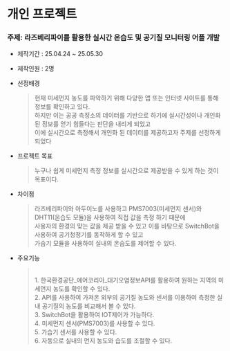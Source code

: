 # 개인 프로젝트

### 주제: 라즈베리파이를 활용한 실시간 온습도 및 공기질 모니터링 어플 개발

* 제작기간 : 25.04.24 ~ 25.05.30

* 제작인원 : 2명

* 선정배경
    > 현재 미세먼지 농도를 파악하기 위해 다양한 앱 또는 인터넷 사이트를 통해 정보를 확인하고 있다.<br>하지만 이는 공공 측정소의 데이터를 기반으로 하기에 실시간성이나 개인화된 정보를 얻기 힘들다는 판단을 내리게 되었고<br>이에 실시간으로 측정해서 개인화 된 데이터를 제공하고자 주제를 선정하게 되었다

* 프로젝트 목표
    > 누구나 쉽게 미세먼지 측정 정보를 실시간으로 제공받을 수 있게 하는 것이 목표이다.

* 차이점
    > 라즈베리파이와 아두이노를 사용하고 PMS7003(미세먼지 센서)와 DHT11(온습도 모듈)을 사용하여 직접 값을 측정 하기 때문에<br>사용자의 환경의 맞는 값을 제공 받을 수 있고 이를 바탕으로 SwitchBot을 사용하여 공기청정기를 동작하게 할 수 있고<br>가습기 모듈을 사용하여 실내의 온습도를 제어할 수 있다.

* 주요기능
    > \
        1. 한국환경공단_에어코리아_대기오염정보API를 활용하여 원하는 지역의 미세먼지 농도를 확인할 수 있다. <br>
        2. API를 사용하여 가져온 외부의 공기질 농도와 센서를 이용하여 측정한 실내 공기질의 농도를 비교해서 볼 수 있다.<br>
        3. SwitchBot을 활용하여 IOT제어가 가능하다.<br>
        4. 미세먼지 센서(PMS7003)를 사용할 수 있다.<br>
        5. 가습기 센서를 사용할 수 있다.<br>
        6. 자동으로 실내의 먼지 농도와 습도를 조절할 수 있다.
